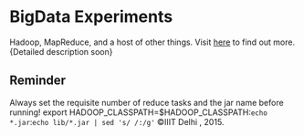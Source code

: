 
# BigData Experiments

Hadoop, MapReduce, and a host of other things.
Visit [here](http://www.dkdennis.com/blog/html/summer2015/) to find out more.
{Detailed description soon}

## Reminder 
Always set the requisite number of reduce tasks and the jar name before running!
export HADOOP_CLASSPATH=$HADOOP_CLASSPATH:`echo *.jar`:`echo lib/*.jar | sed 's/ /:/g'`
&copy;IIIT Delhi , 2015.

